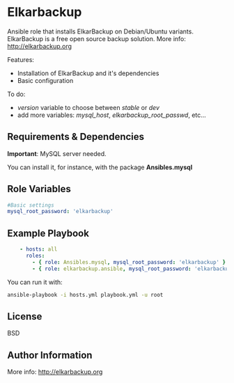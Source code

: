 Elkarbackup
========

Ansible role that installs ElkarBackup on Debian/Ubuntu variants. ElkarBackup is a free open source backup solution. More info: http://elkarbackup.org

Features:
- Installation of ElkarBackup and it's dependencies
- Basic configuration

To do:
- _version_ variable to choose between _stable_ or _dev_
- add more variables: _mysql_host_, _elkarbackup_root_passwd_, etc...

Requirements & Dependencies
------------

__Important__: MySQL server needed.

You can install it, for instance, with the package __Ansibles.mysql__


Role Variables
--------------

```yaml
#Basic settings
mysql_root_password: 'elkarbackup'
```

Example Playbook
-------------------------

```yaml
    - hosts: all
      roles:
        - { role: Ansibles.mysql, mysql_root_password: 'elkarbackup' }
        - { role: elkarbackup.ansible, mysql_root_password: 'elkarbackup' }
```

You can run it with:

```sh
ansible-playbook -i hosts.yml playbook.yml -u root
```

License
-------

BSD

Author Information
------------------

More info: http://elkarbackup.org

